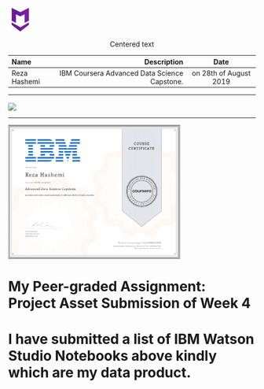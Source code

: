 ![alt text](https://github.com/adam-p/markdown-here/raw/master/src/common/images/icon48.png "Reza Hashemi Accomplishment")

<center>Centered text</center>


| Name | Description | Date 
| :- |-------------: | :-:
|Reza Hashemi| IBM Coursera Advanced Data Science Capstone.  | on 28th of August 2019 |

---

<a href="https://www.youracclaim.com/badges/cf80ed98-430a-45bc-bb2e-81ef531d0f16/">
    <img src="https://images.youracclaim.com/images/00898a99-7e63-4203-b601-f063ee5f5018/Advanced%2BData%2BScience%2BCapstone.png" width="300" align="center">
</a>

- - - 

<a href="https://www.coursera.org/account/accomplishments/certificate/6TG8JBY9THXK/">
    <img src="IBM_Advanced_data_Science_Capstone.PNG" width="350" align="center">
</a>





# My Peer-graded Assignment: Project Asset Submission of Week 4

# I have submitted a list of IBM Watson Studio Notebooks above kindly which are my data product.
